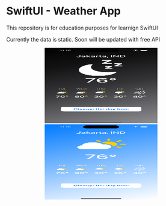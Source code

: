 #  SwiftUI - Weather App

This repository is for education purposes for learnign SwiftUI

Currently the data is static. Soon will be updated with free API



<div align="center">
  <img src="https://github.com/drestwn/SwiftUI-WeatherApp/blob/24ebfdca7925956cfac90701922c4937901c577c/SwiftUI-Weather/Assets.xcassets/Image.imageset/Simulator%20Screenshot%20-%20iPhone%2015%20Pro%20-%202023-11-14%20at%2011.10.23.png" alt="Image 1" width="300" height="200">
  <img src="https://github.com/drestwn/SwiftUI-WeatherApp/blob/24ebfdca7925956cfac90701922c4937901c577c/SwiftUI-Weather/Assets.xcassets/Image.imageset/Simulator%20Screenshot%20-%20iPhone%2015%20Pro%20-%202023-11-14%20at%2011.10.34.png" alt="Image 2" width="300" height="200">
</div>
